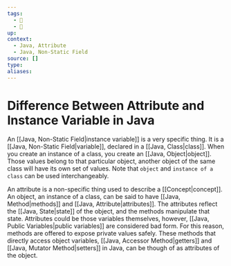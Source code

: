 ```yaml
---
tags:
  - 🌱 
  - 🚧 
up:
context:
  - Java, Attribute
  - Java, Non-Static Field
source: []
type:
aliases:
---
```


# Difference Between Attribute and Instance Variable in Java

An [[Java, Non-Static Field|instance variable]] is a very specific thing. It is a [[Java, Non-Static Field|variable]], declared in a [[Java, Class|class]]. When you create an instance of a class, you create an [[Java, Object|object]]. Those values belong to that particular object, another object of the same class will have its own set of values. Note that `object` and `instance of a class` can be used interchangeably.

An attribute is a non-specific thing used to describe a [[Concept|concept]]. An object, an instance of a class, can be said to have [[Java, Method|methods]] and [[Java, Attribute|attributes]]. The attributes reflect the [[Java, State|state]] of the object, and the methods manipulate that state. Attributes could be those variables themselves, however, [[Java, Public Variables|public variables]] are considered bad form. For this reason, methods are offered to expose private values safely. These methods that directly access object variables, [[Java, Accessor Method|getters]] and [[Java, Mutator Method|setters]] in Java, can be though of as attributes of the object.
